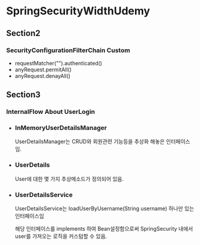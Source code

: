# SpringSecurityWidthUdemy

<h2>Section2</h2>
<h3>SecurityConfigurationFilterChain Custom</h3>
  <ul>
    <li>requestMatcher("").authenticated()</li>
    <li>anyRequest.permitAll()</li>
    <li>anyRequest.denayAll()</li>
  </ul>
<h2>Section3</h2>
<h3>InternalFlow About UserLogin </h3>
  <ul>
    <li>
      <h3>InMemoryUserDetailsManager</h3>
      <p>UserDetailsManager는 CRUD와 회원관련 기능등을 추상화 해놓은 인터페이스임.</p>
    </li>
    <li>
      <h3>UserDetails</h3>
      <p>User에 대한 몇 가지 추상메소드가 정의되어 있음.</p>
    </li>
    <li>
      <h3>UserDetailsService</h3>
      <p>UserDetailsService는 loadUserByUsername(String username) 하나만 있는 인터페이스임</p>
      <p>해당 인터페이스를 implements 하여 Bean설정함으로써 SpringSecurity 내에서 user를 가져오는 로직을 커스텀할 수 있음.</p>
    </li>
  </ul>

